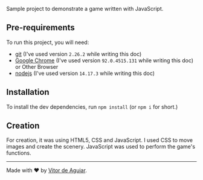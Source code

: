 Sample project to demonstrate a game written with JavaScript.

## Pre-requirements

To run this project, you will need:

- [git](https://git-scm.com/downloads) (I've used version `2.26.2` while writing this doc)
- [Google Chrome](https://www.google.com/intl/en_us/chrome/) (I've used version `92.0.4515.131` while writing this doc) or Other Browser
- [nodejs](https://nodejs.org/en/) (I've used version `14.17.3` while writing this doc)

## Installation

To install the dev dependencies, run `npm install` (or `npm i` for short.)

## Creation

For creation, it was using HTML5, CSS and JavaScript.
I used CSS to move images and create the scenery. JavaScript was used to perform the game's functions.

___

Made with ❤️ by [Vitor de Aguiar](https://www.linkedin.com/in/vitor-de-aguiar-4274a4219/).
